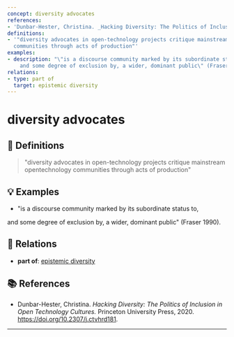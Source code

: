 ```yaml
---
concept: diversity advocates
references:
- 'Dunbar-Hester, Christina. _Hacking Diversity: The Politics of Inclusion in Open Technology Cultures_. Princeton University Press, 2020. https://doi.org/10.2307/j.ctvhrd181.'
definitions:
- '"diversity advocates in open-technology projects critique mainstream opentechnology
  communities through acts of production"'
examples:
- description: "\"is a discourse community marked by its subordinate status to,\r\n\
    and some degree of exclusion by, a wider, dominant public\" (Fraser 1990)"
relations:
- type: part of
  target: epistemic diversity
---
```


# diversity advocates

## 📖 Definitions

> "diversity advocates in open-technology projects critique mainstream opentechnology communities through acts of production"

## 💡 Examples

- "is a discourse community marked by its subordinate status to,

and some degree of exclusion by, a wider, dominant public" (Fraser 1990).

## 🔗 Relations

- **part of**: [epistemic diversity](./epistemic-diversity.md)

## 📚 References

- Dunbar-Hester, Christina. _Hacking Diversity: The Politics of Inclusion in Open Technology Cultures._ Princeton University Press, 2020. https://doi.org/10.2307/j.ctvhrd181.

---

<script src="https://giscus.app/client.js"
                data-repo="natesheehan/conceptcartography"
                data-repo-id="R_kgDOPB5QiQ"
                data-category="General"
                data-category-id="DIC_kwDOPB5Qic4CsAxd"
                data-mapping="pathname"
                data-strict="0"
                data-reactions-enabled="1"
                data-emit-metadata="0"
                data-input-position="bottom"
                data-theme="catppuccin_mocha"
                data-lang="en"
                crossorigin="anonymous"
                async>
        </script>
        
